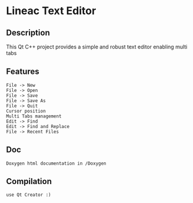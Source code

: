 # Lineac Text Editor 
## Description

This Qt C++ project provides a simple and robust text editor enabling multi tabs

## Features
	File -> New
	File -> Open
	File -> Save
	File -> Save As
	File -> Quit
	Cursor position
	Multi Tabs management
	Edit -> Find
	Edit -> Find and Replace
	File -> Recent Files
	
## Doc
	Doxygen html documentation in /Doxygen
	
## Compilation

	use Qt Creator :)
